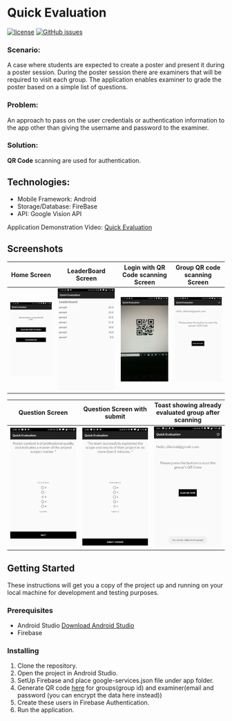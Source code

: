 # Quick Evaluation

[![license](https://img.shields.io/github/license/parthmeht/QR-code-scanner?style=flat-square)](https://github.com/parthmeht/QR-Evaluation/blob/master/LICENSE)
[![GitHub issues](https://img.shields.io/github/issues/parthmeht/QR-code-scanner?style=flat-square)](https://github.com/parthmeht/QR-Evaluation/issues)

### **Scenario:**  
A case where students are expected to create a poster and present it during a poster session. During the poster session there are examiners that will be required to visit each group. The application enables examiner to grade the poster based on a simple list of questions.

### **Problem:** 
An approach to pass on the user credentials or authentication information to the app other than giving the username and password to the examiner.

### **Solution:** 
**QR Code** scanning are used for authentication.

## **Technologies:**
* Mobile Framework: Android
* Storage/Database: FireBase
* API: Google Vision API

Application Demonstration Video: [Quick Evaluation](https://youtu.be/EOzKIegDXHs)

## Screenshots

Home Screen             |LeaderBoard Screen             |Login with QR Code scanning Screen            |Group QR code scanning Screen             |
:-------------------------:|:-------------------------:|:-------------------------:|:-------------------------:
![](screenshot/capture1.jpg)  |  ![](screenshot/capture2.jpg) |  ![](screenshot/capture3.jpg) |  ![](screenshot/capture5.jpg)

Question Screen             |Question Screen with submit             |Toast showing already evaluated group after scanning           |
:-------------------------:|:-------------------------:|:-------------------------:
![](screenshot/capture6.jpg)  |  ![](screenshot/capture7.jpg) |  ![](screenshot/capture8.jpg) 

## Getting Started

These instructions will get you a copy of the project up and running on your local machine for development and testing purposes.

### Prerequisites
* Android Studio [Download Android Studio](https://developer.android.com/studio)
* Firebase

### Installing

1. Clone the repository.
2. Open the project in Android Studio.
3. SetUp Firebase and place google-services.json file under app folder.
4. Generate QR code [here](https://www.qr-code-generator.com/) for groups(group id) and examiner(email and password (you can encrypt the data here instead)) 
5. Create these users in Firebase Authentication.
5. Run the application.